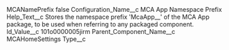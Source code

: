 <?xml version="1.0" encoding="UTF-8"?>
<CustomMetadata xmlns="http://soap.sforce.com/2006/04/metadata" xmlns:xsi="http://www.w3.org/2001/XMLSchema-instance" xmlns:xsd="http://www.w3.org/2001/XMLSchema">
    <label>MCANamePrefix</label>
    <protected>false</protected>
    <values>
        <field>Configuration_Name__c</field>
        <value xsi:type="xsd:string">MCA App Namespace Prefix</value>
    </values>
    <values>
        <field>Help_Text__c</field>
        <value xsi:type="xsd:string">Stores the namespace prefix &apos;McaApp__&apos; of the MCA App package, to be used when referring to any packaged component.</value>
    </values>
    <values>
        <field>Id_Value__c</field>
        <value xsi:type="xsd:string">101o0000005jirm</value>
    </values>
    <values>
        <field>Parent_Component_Name__c</field>
        <value xsi:type="xsd:string">MCAHomeSettings</value>
    </values>
    <values>
        <field>Type__c</field>
        <value xsi:nil="true"/>
    </values>
</CustomMetadata>

